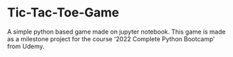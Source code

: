# Tic-Tac-Toe-Game
A simple python based game made on jupyter notebook.
This game is made as a milestone project for the course '2022 Complete Python Bootcamp' from Udemy.
